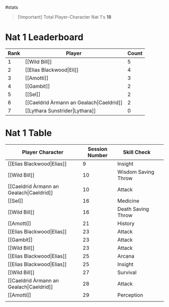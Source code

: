 #stats

> [!important] Total Player-Character Nat 1's
> **18**

# Nat 1 Leaderboard

| Rank | Player                                   | Count |
| ---- | ---------------------------------------- | ----- |
| 1    | [[Wild Bill]]                            | $5$   |
| 2    | [[Elias Blackwood\|Eli]]                 | $4$   |
| 3    | [[Amotti]]                               | $3$   |
| 4    | [[Gambit]]                               | $2$   |
| 5    | [[Sel]]                                  | $2$   |
| 6    | [[Caeldrid Àrmann an Gealach\|Caeldrid]] | $2$   |
| 7    | [[Lythara Sunstrider\|Lythara]]          | $0$   |

# Nat 1 Table

| Player Character                         | Session Number | Skill Check         |     |
| ---------------------------------------- | -------------- | ------------------- | --- |
| [[Elias Blackwood\|Elias]]               | 9              | Insight             |     |
| [[Wild Bill]]                            | 10             | Wisdom Saving Throw |     |
| [[Caeldrid Àrmann an Gealach\|Caeldrid]] | 10             | Attack              |     |
| [[Sel]]                                  | 16             | Medicine            |     |
| [[Wild Bill]]                            | 16             | Death Saving Throw  |     |
| [[Amotti]]                               | 21             | History             |     |
| [[Elias Blackwood\|Elias]]               | 23             | Attack              |     |
| [[Gambit]]                               | 23             | Attack              |     |
| [[Wild Bill]]                            | 23             | Attack              |     |
| [[Elias Blackwood\|Elias]]               | 25             | Arcana              |     |
| [[Elias Blackwood\|Elias]]               | 25             | Insight             |     |
| [[Wild Bill]]                            | 27             | Survival            |     |
| [[Caeldrid Àrmann an Gealach\|Caeldrid]] | 28             | Attack              |     |
| [[Amotti]]                               | 29             | Perception          |     |
|                                          |                |                     |     |
